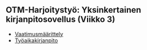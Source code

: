 # 

## OTM-Harjoitystyö: Yksinkertainen kirjanpitosovellus (Viikko 3)
* [Vaatimusmäärittely](https://github.com/miikahyttinen/otm-harjoitustyo/blob/master/harjoitustyo/vaatimusmaarittely.md)
* [Työaikakirjanpito](https://github.com/miikahyttinen/otm-harjoitustyo/blob/master/harjoitustyo/tyoaikakirjanpito.md)



